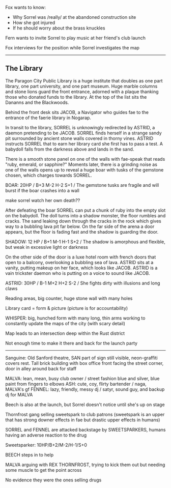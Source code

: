 Fox wants to know:
- Why Sorrel was /really/ at the abandoned construction site
- How she got injured
- If he should worry about the brass knuckles

Fern wants to invite Sorrel to play music at her friend's club launch

Fox interviews for the position while Sorrel investigates the map

---

## The Library
The Paragon City Public Library is a huge institute that doubles as one part library, one part university, and one part museum. Huge marble columns and stone lions guard the front entrance, adorned with a plaque thanking those who donated funds to the library. At the top of the list sits the Dananns and the Blackwoods.

Behind the front desk sits JACOB, a Navigator who guides fae to the entrance of the faerie library in Nogarap.

In transit to the library, SORREL is unknowingly redirected by ASTRID, a daemon pretending to be JACOB. SORREL finds herself in a strange sandy pit surrounded by ancient stone walls covered in thorny vines. ASTRID instructs SORREL that to earn her library card she first has to pass a test. A babydoll falls from the darkness above and lands in the sand.

There is a smooth stone panel on one of the walls with fae-speak that reads "ruby, emerald, or sapphire?" Moments later, there is a grinding noise as one of the walls opens up to reveal a huge boar with tusks of the gemstone chosen, which charges towards SORREL.

BOAR: 20HP / B+3 M-2 H-2 S+1 / The gemstone tusks are fragile and will burst if the boar crashes into a wall

make sorrel watch her own death??

After defeating the boar SORREL can put a chunk of ruby into the empty slot on the babydoll. The doll turns into a shadow monster, the floor rumbles and cracks. The sand leaking down through the cracks in the rock which gives way to a bubbling lava pit far below. On the far side of the arena a door appears, but the floor is fading fast and the shadow is guarding the door.

SHADOW: 12 HP / B+1 M-1 H-1 S+2 / The shadow is amorphous and flexible, but weak in excessive light or darkness

On the other side of the door is a luxe hotel room with french doors that open to a balcony, overlooking a bubbling sea of lava. ASTRID sits at a vanity, putting makeup on her face, which looks like JACOB. ASTRID is a vain trickster daemon who is putting on a voice to sound like JACOB.

ASTRID: 30HP / B-1 M+2 H+2 S-2 / She fights dirty with illusions and long claws

Reading areas, big counter, huge stone wall with many holes

Library card = form & picture (picture is for accountability)

WHISPER: big, hunched form with many long, thin arms working to constantly update the maps of the city (with scary detail)

Map leads to an intersection deep within the Rust district

Not enough time to make it there and back for the launch party

---

Sanguine: Old Sanford theatre, SAN part of sign still visible, neon-graffiti covers rest. Tall brick building with box office front facing the street corner, door in alley around back for staff

MALVA: lean, mean, busy club owner / street fashion blue and silver, blue paint from fingers to elbows
ASH: cute, coy, flirty bartender / naga, MALVA's gf
FENNEL: lazy, friendly, messy dj / satyr, sound guy, and backup dj for MALVA

Beech is also at the launch, but Sorrel doesn't notice until she's up on stage

Thornfrost gang selling sweetspark to club patrons (sweetspark is an upper that has strong downer effects in fae but drastic upper effects in humans)

SORREL and FENNEL are attacked backstage by SWEETSPARKERS, humans having an adverse reaction to the drug

Sweetsparker: 10HP/B+2/M-2/H-1/S+0

BEECH steps in to help

MALVA arguing with REX THORNFROST, trying to kick them out but needing some muscle to get the point across

No evidence they were the ones selling drugs